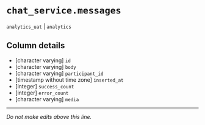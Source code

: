 # `chat_service.messages`
`analytics_uat` | `analytics`

## Column details
* [character varying] `id`
* [character varying] `body`
* [character varying] `participant_id`
* [timestamp without time zone] `inserted_at`
* [integer]   `success_count`
* [integer]   `error_count`
* [character varying] `media`

-------------------------------------------------------------------------------
*Do not make edits above this line.*
